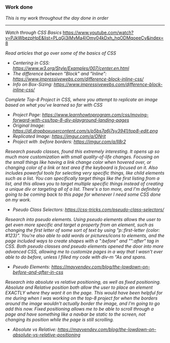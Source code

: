 ### Work done

_This is my work throughout the day done in order_

___


_Watch through CSS Basics_
https://www.youtube.com/watch?v=PJkWbezpHpE&list=PLqGj3iMvMa4IOmy04kDxh_hqODMqoeeCy&index=8

_Read articles that go over some of the basics of CSS_

* _Centering in CSS: https://www.w3.org/Style/Examples/007/center.en.html_
* _The difference between "Block" and "Inline": https://www.impressivewebs.com/difference-block-inline-css/_
* _Info on Box-Sizing: https://www.impressivewebs.com/difference-block-inline-css/_



_Complete Top-8 Project in CSS, where you attempt to replicate an image based on what you've learned so far with CSS_

* _Project Page: https://www.learnhowtoprogram.com/css/moving-forward-with-css/top-8-div-playground-landing-pages_
* _Original Image: https://dl.dropboxusercontent.com/s/p5bs7a6j7sy3941/top8-edit.png_
* _Replicated Image: https://imgur.com/a/ONrjt_
* _Project with :before borders: https://imgur.com/a/ll8r2_

_Research pseudo classes, found this extremely interesting. It opens up so much more customization with small quality-of-life changes. Focusing on the small things like having a link change color when hovered over, or changing color of a link or text area if the keyboard is focused on it. Also includes powerful tools for selecting very specific things, like child elements such as a list. You can specifically target things like the first listing from a list, and this allows you to target multiple specific things instead of creating a unique div or targeting all of a list. There's a ton more, and I'm definitely going to be coming back to this page for whenever I need some CSS done on my work._

* _Pseudo Class Selectors: https://css-tricks.com/pseudo-class-selectors/_

_Research into pseudo elements. Using pseudo elements allows the user to get even more specific and target a property from an element, such as changing the first letter of some sort of text by using "p::first-letter {color: #123}". You're also able to add words or pictures/icons to elements, and the page included ways to create shapes with a ":before" and "":after" tag in CSS. Both pseudo classes and pseudo elements opened the door into more advanced CSS, allowing me to customize pages in a way that I wasn't ever able to do before, unless I filled my code with div-m "As and spans._

* _Pseudo Elements: https://mayvendev.com/blog/the-lowdown-on-before-and-after-in-css_

_Research into absolute vs relative positioning, as well as fixed positioning. Absolute and Relative position both allow the user to place an element EXACTLY where they want it on the page. This would have been helpful for me during when I was working on the top-8 project for when the borders around the image wouldn't actually border the image, and I'm going to go add this now. Fixed positioning allows me to be able to scroll through a page and have something like a navbar be static to the screen, not changing its position while the page is still scrolling._

* _Absolute vs Relative: https://mayvendev.com/blog/the-lowdown-on-absolute-vs-relative-positioning_
